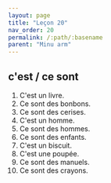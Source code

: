 ```yaml
---
layout: page
title: "Leçon 20"
nav_order: 20
permalink: /:path/:basename
parent: "Minu arm"
---
```


## c'est / ce sont  
1. C'est un livre.  
2. Ce sont des bonbons.  
3. Ce sont des cerises.  
4. C'est un homme.  
5. Ce sont des hommes.  
6. Ce sont des enfants.  
7. C'est un biscuit.  
8. C'est une poupée.  
9. Ce sont des manuels.  
10. Ce sont des crayons.  
